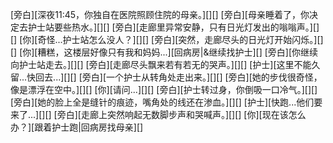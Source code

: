 [旁白][深夜11:45，你独自在医院照顾住院的母亲。][][]
[旁白][母亲睡着了，你决定去护士站要些热水。][][]
[旁白][走廊里异常安静，只有日光灯发出的嗡嗡声。][][]
[你][奇怪...护士站怎么没人？][][]
[旁白][突然，走廊尽头的日光灯开始闪烁。][][]
[你][糟糕，这楼层好像只有我和妈妈...][回病房|&继续找护士][]
[旁白][你继续向护士站走去。][][]
[旁白][走廊尽头飘来若有若无的哭声。][][]
[护士][这里不能久留...快回去...][][]
[旁白][一个护士从转角处走出来。][][]
[旁白][她的步伐很奇怪，像是漂浮在空中。][][]
[你][请问...][][]
[旁白][护士转过身，你倒吸一口冷气。][][]
[旁白][她的脸上全是缝针的痕迹，嘴角处的线还在渗血。][][]
[护士][快跑...他们要来了...][][]
[旁白][走廊上突然响起无数脚步声和哭喊声。][][]
[你][现在该怎么办？][跟着护士跑|回病房找母亲][]
